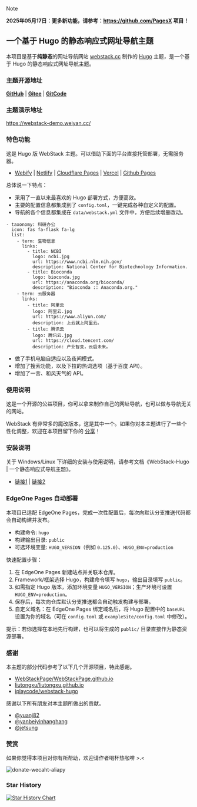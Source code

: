 > [!NOTE]
> **2025年05月17日：更多新功能，请参考：<https://github.com/PagesX> 项目！**


## 一个基于 Hugo 的静态响应式网址导航主题 

本项目是基于**纯静态**的网址导航网站 [webstack.cc](https://github.com/WebStackPage/WebStackPage.github.io) 制作的 [Hugo](https://gohugo.io/) 主题，是一个基于 Hugo 的静态响应式网址导航主题。<br/>

### 主题开源地址

[**GitHub**](https://github.com/shenweiyan/WebStack-Hugo) | [**Gitee**](https://gitee.com/shenweiyan/WebStack-Hugo) | [**GitCode**](https://gitcode.com/shenweiyan/WebStack-Hugo)

### 主题演示地址

<https://webstack-demo.weiyan.cc/>

### 特色功能

这是 Hugo 版 WebStack 主题。可以借助下面的平台直接托管部署，无需服务器。
- [Webify](https://webify.cloudbase.net/) | [Netlify](https://app.netlify.com/) | [Cloudflare Pages](https://pages.cloudflare.com) | [Vercel](https://vercel.com) | [Github Pages](https://pages.github.com/)

总体说一下特点：

- 采用了一直以来最喜欢的 Hugo 部署方式，方便高效。
- 主要的配置信息都集成到了 `config.toml`，一键完成各种自定义的配置。
- 导航的各个信息都集成在 `data/webstack.yml` 文件中，方便后续增删改动。
```
- taxonomy: 科研办公
  icon: fas fa-flask fa-lg
  list:
    - term: 生物信息
      links:
        - title: NCBI
          logo: ncbi.jpg
          url: https://www.ncbi.nlm.nih.gov/
          description: National Center for Biotechnology Information.
        - title: Bioconda
          logo: bioconda.jpg
          url: https://anaconda.org/bioconda/
          description: "Bioconda :: Anaconda.org."
    - term: 云服务器
      links:
        - title: 阿里云
          logo: 阿里云.jpg
          url: https://www.aliyun.com/
          description: 上云就上阿里云。
        - title: 腾讯云
          logo: 腾讯云.jpg
          url: https://cloud.tencent.com/
          description: 产业智变，云启未来。
```
- 做了手机电脑自适应以及夜间模式。
- 增加了搜索功能，以及下拉的热词选项（基于百度 API）。
- 增加了一言、和风天气的 API。

### 使用说明

这是一个开源的公益项目，你可以拿来制作自己的网址导航，也可以做与导航无关的网站。

WebStack 有非常多的魔改版本，这是其中一个。如果你对本主题进行了一些个性化调整，欢迎在本项目留下你的 [分享](https://github.com/shenweiyan/WebStack-Hugo/issues/10)！


### 安装说明

关于 Windows/Linux 下详细的安装与使用说明，请参考文档《WebStack-Hugo | 一个静态响应式导航主题》。

- [链接1](https://weiyan.cc/tech/discussions-10/) | [链接2](https://github.com/shenweiyan/Digital-Garden/discussions/10)

### EdgeOne Pages 自动部署

本项目已适配 EdgeOne Pages，完成一次性配置后，每次向默认分支推送代码都会自动构建并发布。

- 构建命令: `hugo`
- 构建输出目录: `public`
- 可选环境变量: `HUGO_VERSION`（例如 `0.125.0`）、`HUGO_ENV=production`

快速配置步骤：

1. 在 EdgeOne Pages 新建站点并关联本仓库。
2. Framework/框架选择 Hugo，构建命令填写 `hugo`，输出目录填写 `public`。
3. 如需指定 Hugo 版本，添加环境变量 `HUGO_VERSION`；生产环境可设置 `HUGO_ENV=production`。
4. 保存后，每次向仓库默认分支推送都会自动触发构建与部署。
5. 自定义域名：在 EdgeOne Pages 绑定域名后，将 Hugo 配置中的 `baseURL` 设置为你的域名（可在 `config.toml` 或 `exampleSite/config.toml` 中修改）。

提示：若你选择在本地先行构建，也可以将生成的 `public/` 目录直接作为静态资源部署。

### 感谢

本主题的部分代码参考了以下几个开源项目，特此感谢。

- [WebStackPage/WebStackPage.github.io](https://github.com/WebStackPage/WebStackPage.github.io)
- [liutongxu/liutongxu.github.io](https://github.com/liutongxu/liutongxu.github.io)
- [iplaycode/webstack-hugo](https://github.com/iplaycode/webstack-hugo)

感谢以下所有朋友对本主题所做出的贡献。  
- [@yuanj82](https://github.com/yuanj82)        
- [@yanbeiyinhanghang](https://github.com/yinhanghang)     
- [@jetsung](https://github.com/jetsung)

### 赞赏

如果你觉得本项目对你有所帮助，欢迎请作者喝杯热咖啡 >.<

![donate-wecaht-aliapy](https://kg.weiyan.cc/0000/img/donate.webp)

### Star History

[![Star History Chart](https://api.star-history.com/svg?repos=shenweiyan/WebStack-Hugo&type=Date)](https://star-history.com/#shenweiyan/WebStack-Hugo&Date)

